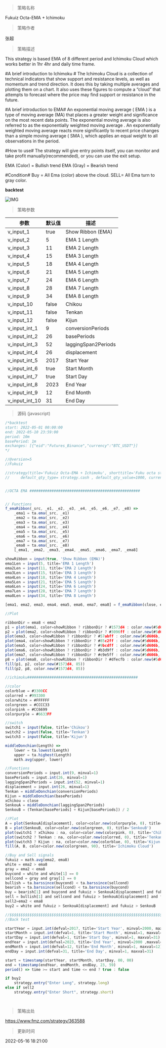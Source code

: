 
> 策略名称

Fukuiz Octa-EMA + Ichimoku

> 策略作者

张超

> 策略描述

This strategy is based EMA of 8 different period and Ichimoku Cloud which works better in 1hr 4hr and daily time frame.

#A brief introduction to Ichimoku #
The Ichimoku Cloud is a collection of technical indicators that show support and resistance levels, as well as momentum and trend direction. It does this by taking multiple averages and plotting them on a chart. It also uses these figures to compute a “cloud” that attempts to forecast where the price may find support or resistance in the future.

#A brief introduction to EMA#
An exponential moving average ( EMA ) is a type of moving average (MA) that places a greater weight and significance on the most recent data points. The exponential moving average is also referred to as the exponentially weighted moving average . An exponentially weighted moving average reacts more significantly to recent price changes than a simple moving average ( SMA ), which applies an equal weight to all observations in the period.

#How to use#
The strategy will give entry points itself, you can monitor and take profit manually(recommended), or you can use the exit setup.

EMA (Color) = Bullish trend
EMA (Gray) = Bearish trend

#Condition#
Buy = All Ema (color) above the cloud.
SELL= All Ema turn to gray color.

**backtest**

 ![IMG](https://www.fmz.com/upload/asset/8f65855b35cf7e6a02.jpg) 

> 策略参数



|参数|默认值|描述|
|----|----|----|
|v_input_1|true|Show Ribbon (EMA)|
|v_input_2|5|EMA 1 Length|
|v_input_3|11|EMA 2 Length|
|v_input_4|15|EMA 3 Length|
|v_input_5|18|EMA 4 Length|
|v_input_6|21|EMA 5 Length|
|v_input_7|24|EMA 6 Length|
|v_input_8|28|EMA 7 Length|
|v_input_9|34|EMA 8 Length|
|v_input_10|false|Chikou|
|v_input_11|false|Tenkan|
|v_input_12|false|Kijun|
|v_input_int_1|9|conversionPeriods|
|v_input_int_2|26|basePeriods|
|v_input_int_3|52|laggingSpan2Periods|
|v_input_int_4|26|displacement|
|v_input_int_5|2017|Start Year|
|v_input_int_6|true|Start Month|
|v_input_int_7|true|Start Day|
|v_input_int_8|2023|End Year|
|v_input_int_9|12|End Month|
|v_input_int_10|31|End Day|


> 源码 (javascript)

``` javascript
/*backtest
start: 2022-05-01 00:00:00
end: 2022-05-10 23:59:00
period: 10m
basePeriod: 1m
exchanges: [{"eid":"Futures_Binance","currency":"BTC_USDT"}]
*/

//@version=5
//Fukuiz

//strategy(title='Fukuiz Octa-EMA + Ichimoku', shorttitle='Fuku octa strategy', overlay=true, process_orders_on_close=true, 
//     default_qty_type= strategy.cash , default_qty_value=1000, currency=currency.USD, initial_capital=10000 ,commission_type = strategy.commission.percent,commission_value=0.25)


//OCTA EMA ##################################################


// Functions
f_emaRibbon(_src, _e1, _e2, _e3, _e4, _e5, _e6, _e7, _e8) =>
    _ema1 = ta.ema(_src, _e1)
    _ema2 = ta.ema(_src, _e2)
    _ema3 = ta.ema(_src, _e3)
    _ema4 = ta.ema(_src, _e4)
    _ema5 = ta.ema(_src, _e5)
    _ema6 = ta.ema(_src, _e6)
    _ema7 = ta.ema(_src, _e7)
    _ema8 = ta.ema(_src, _e8)
    [_ema1, _ema2, _ema3, _ema4, _ema5, _ema6, _ema7, _ema8]

showRibbon = input(true, 'Show Ribbon (EMA)')
ema1Len = input(5, title='EMA 1 Length')
ema2Len = input(11, title='EMA 2 Length')
ema3Len = input(15, title='EMA 3 Length')
ema4Len = input(18, title='EMA 4 Length')
ema5Len = input(21, title='EMA 5 Length')
ema6Len = input(24, title='EMA 6 Length')
ema7Len = input(28, title='EMA 7 Length')
ema8Len = input(34, title='EMA 8 Length')

[ema1, ema2, ema3, ema4, ema5, ema6, ema7, ema8] = f_emaRibbon(close, ema1Len, ema2Len, ema3Len, ema4Len, ema5Len, ema6Len, ema7Len, ema8Len)

//Plot

ribbonDir = ema8 < ema2
p1 = plot(ema1, color=showRibbon ? ribbonDir ? #1573d4 : color.new(#5d606b, 15) : na, linewidth=2, title='EMA 1')
p2 = plot(ema2, color=showRibbon ? ribbonDir ? #3096ff : color.new(#5d606b, 15) : na, linewidth=2, title='EMA 2')
plot(ema3, color=showRibbon ? ribbonDir ? #57abff : color.new(#5d606b, 15) : na, linewidth=2, title='EMA 3')
plot(ema4, color=showRibbon ? ribbonDir ? #85c2ff : color.new(#5d606b, 15) : na, linewidth=2, title='EMA 4')
plot(ema5, color=showRibbon ? ribbonDir ? #9bcdff : color.new(#5d606b, 30) : na, linewidth=2, title='EMA 5')
plot(ema6, color=showRibbon ? ribbonDir ? #b3d9ff : color.new(#5d606b, 30) : na, linewidth=2, title='EMA 6')
plot(ema7, color=showRibbon ? ribbonDir ? #c9e5ff : color.new(#5d606b, 30) : na, linewidth=2, title='EMA 7')
p8 = plot(ema8, color=showRibbon ? ribbonDir ? #dfecfb : color.new(#5d606b, 30) : na, linewidth=2, title='EMA 8')
fill(p1, p2, color.new(#1573d4, 85))
fill(p2, p8, color.new(#1573d4, 85))

//ichimoku##################################################

//color
colorblue = #3300CC
colorred = #993300
colorwhite = #FFFFFF
colorgreen = #CCCC33
colorpink = #CC6699
colorpurple = #6633FF

//switch
switch1 = input(false, title='Chikou')
switch2 = input(false, title='Tenkan')
switch3 = input(false, title='Kijun')

middleDonchian(Length) =>
    lower = ta.lowest(Length)
    upper = ta.highest(Length)
    math.avg(upper, lower)

//Functions
conversionPeriods = input.int(9, minval=1)
basePeriods = input.int(26, minval=1)
laggingSpan2Periods = input.int(52, minval=1)
displacement = input.int(26, minval=1)
Tenkan = middleDonchian(conversionPeriods)
Kijun = middleDonchian(basePeriods)
xChikou = close
SenkouA = middleDonchian(laggingSpan2Periods)
SenkouB = (Tenkan[basePeriods] + Kijun[basePeriods]) / 2

//Plot
A = plot(SenkouA[displacement], color=color.new(colorpurple, 0), title='SenkouA')
B = plot(SenkouB, color=color.new(colorgreen, 0), title='SenkouB')
plot(switch1 ? xChikou : na, color=color.new(colorpink, 0), title='Chikou', offset=-displacement)
plot(switch2 ? Tenkan : na, color=color.new(colorred, 0), title='Tenkan')
plot(switch3 ? Kijun : na, color=color.new(colorblue, 0), title='Kijun')
fill(A, B, color=color.new(colorgreen, 90), title='Ichimoku Cloud')

//Buy and Sell signals
fukuiz = math.avg(ema2, ema8)
white = ema2 > ema8
gray = ema2 < ema8
buycond = white and white[1] == 0
sellcond = gray and gray[1] == 0
bullish = ta.barssince(buycond) < ta.barssince(sellcond)
bearish = ta.barssince(sellcond) < ta.barssince(buycond)
buy = bearish[1] and buycond and fukuiz > SenkouA[displacement] and fukuiz > SenkouB
sell = bullish[1] and sellcond and fukuiz > SenkouA[displacement] and fukuiz > SenkouB
sell2=ema2 < ema8
buy2 = white and fukuiz > SenkouA[displacement] and fukuiz > SenkouB

//$$$$$$$$$$$$$$$$$$$$$$$$$$$$$$$$$$$$$$$$$$$$$$$$$$$$$$$$$$$$$$$$$$$$$$
//Back test

startYear = input.int(defval=2017, title='Start Year', minval=2000, maxval=3000)
startMonth = input.int(defval=1, title='Start Month', minval=1, maxval=12)
startDay = input.int(defval=1, title='Start Day', minval=1, maxval=31)
endYear = input.int(defval=2023, title='End Year', minval=2000 ,maxval=3000)
endMonth = input.int(defval=12, title='End Month', minval=1, maxval=12)
endDay = input.int(defval=31, title='End Day', minval=1, maxval=31)

start = timestamp(startYear, startMonth, startDay, 00, 00)
end = timestamp(endYear, endMonth, endDay, 23, 59)
period() => time >= start and time <= end ? true : false

if buy2
    strategy.entry("Enter Long", strategy.long)
else if sell2
    strategy.entry("Enter Short", strategy.short)




```

> 策略出处

https://www.fmz.com/strategy/363588

> 更新时间

2022-05-16 18:21:00
